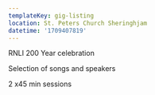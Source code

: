 ```yaml
---
templateKey: gig-listing
location: St. Peters Church Sheringhjam
datetime: '1709407819'
---
```

R﻿NLI 200 Year celebration

S﻿election of songs and speakers

2﻿ x45 min sessions